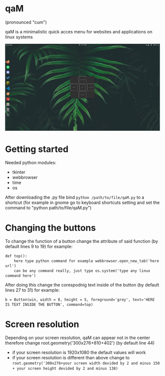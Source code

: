# qaM
(pronounced "cum")

qaM is a minimalistic quick acces menu for websites and applications on linux systems

![Screenshot](https://raw.githubusercontent.com/prononoob/qaM/master/Screenshot%20from%202020-07-25%2017-10-53.png)

# Getting started
Needed python modules:
+ tkinter
+ webbrowser
+ time
+ os

After downloading the .py file bind ```python /path/to/file/qaM.py``` to a shortcut (for example in gnome go to keyboard shortcuts setting and set the command to "python path/to/file/qaM.py")

# Changing the buttons
To change the function of a button change the attribute of said function (by default lines 9 to 19)
for example:
```
def top():
    here type python command for example webbrowser.open_new_tab('here url')
    can be any command really, just type os.system('type any linux command here')
```
After doing this change the corespodnig text inside of the button (by default lines 27 to 31) for example:
```
b = Button(win, width = 8, height = 5, foreground='grey', text='HERE IS TEXT INSIDE THE BUTTON', command=top)
```

# Screen resolution
Depending on your screen resolution, qaM can appear not in  the center therefore change root.geometry('300x276+810+402') (by default line 44)
+ if your screen resolution is 1920x1080 the default values will work
+ if your screen resolution is different than above change to ```root.geometry('300x276+your screen width devided by 2 and minus 150 + your screen height devided by 2 and minus 138)```
